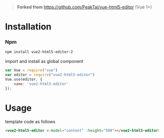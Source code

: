 > **Forked from** https://github.com/PeakTai/vue-html5-editor (Vue 1+)

# Installation

### Npm


```bash
npm install vue2-html5-editor-2
```

import and install as global component

```js
var Vue = require("vue")
var editor = require("vue2-html5-editor")
Vue.use(editor, {
    name: 'vue2-html5-editor'
});
```

# Usage

template code as follows

```html
<vue2-html5-editor v-model="content" :height="500"></vue2-html5-editor>
```
